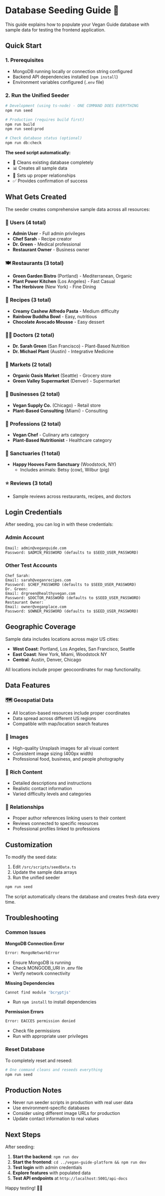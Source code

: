 # Database Seeding Guide 🌱

This guide explains how to populate your Vegan Guide database with sample data for testing the frontend application.

## Quick Start

### 1. Prerequisites
- MongoDB running locally or connection string configured
- Backend API dependencies installed (`npm install`)
- Environment variables configured (`.env` file)

### 2. Run the Unified Seeder

```bash
# Development (using ts-node) - ONE COMMAND DOES EVERYTHING
npm run seed

# Production (requires build first)
npm run build
npm run seed:prod

# Check database status (optional)
npm run db:check
```

**The seed script automatically:**
- 🧹 Cleans existing database completely
- 📊 Creates all sample data
- 🔗 Sets up proper relationships
- ✅ Provides confirmation of success

## What Gets Created

The seeder creates comprehensive sample data across all resources:

### 👥 **Users (4 total)**
- **Admin User** - Full admin privileges
- **Chef Sarah** - Recipe creator  
- **Dr. Green** - Medical professional
- **Restaurant Owner** - Business owner

### 🍽️ **Restaurants (3 total)**
- **Green Garden Bistro** (Portland) - Mediterranean, Organic
- **Plant Power Kitchen** (Los Angeles) - Fast Casual
- **The Herbivore** (New York) - Fine Dining

### 🥗 **Recipes (3 total)**
- **Creamy Cashew Alfredo Pasta** - Medium difficulty
- **Rainbow Buddha Bowl** - Easy, nutritious
- **Chocolate Avocado Mousse** - Easy dessert

### 👨‍⚕️ **Doctors (2 total)**
- **Dr. Sarah Green** (San Francisco) - Plant-Based Nutrition
- **Dr. Michael Plant** (Austin) - Integrative Medicine

### 🛒 **Markets (2 total)**
- **Organic Oasis Market** (Seattle) - Grocery store
- **Green Valley Supermarket** (Denver) - Supermarket

### 🏢 **Businesses (2 total)**
- **Vegan Supply Co.** (Chicago) - Retail store
- **Plant-Based Consulting** (Miami) - Consulting

### 💼 **Professions (2 total)**
- **Vegan Chef** - Culinary arts category
- **Plant-Based Nutritionist** - Healthcare category

### 🐄 **Sanctuaries (1 total)**
- **Happy Hooves Farm Sanctuary** (Woodstock, NY)
  - Includes animals: Betsy (cow), Wilbur (pig)

### ⭐ **Reviews (3 total)**
- Sample reviews across restaurants, recipes, and doctors

## Login Credentials

After seeding, you can log in with these credentials:

### Admin Account
```
Email: admin@veganguide.com
Password: $ADMIN_PASSWORD (defaults to $SEED_USER_PASSWORD)
```

### Other Test Accounts
```
Chef Sarah:
Email: sarah@veganrecipes.com
Password: $CHEF_PASSWORD (defaults to $SEED_USER_PASSWORD)
Dr. Green:
Email: drgreen@healthyvegan.com
Password: $DOCTOR_PASSWORD (defaults to $SEED_USER_PASSWORD)
Restaurant Owner:
Email: owner@veganplace.com
Password: $OWNER_PASSWORD (defaults to $SEED_USER_PASSWORD)
```

## Geographic Coverage

Sample data includes locations across major US cities:
- **West Coast**: Portland, Los Angeles, San Francisco, Seattle
- **East Coast**: New York, Miami, Woodstock NY  
- **Central**: Austin, Denver, Chicago

All locations include proper geocoordinates for map functionality.

## Data Features

### 🗺️ **Geospatial Data**
- All location-based resources include proper coordinates
- Data spread across different US regions
- Compatible with map/location search features

### 📸 **Images**
- High-quality Unsplash images for all visual content
- Consistent image sizing (400px width)
- Professional food, business, and people photography

### 📝 **Rich Content**
- Detailed descriptions and instructions
- Realistic contact information
- Varied difficulty levels and categories

### 🔗 **Relationships**
- Proper author references linking users to their content
- Reviews connected to specific resources
- Professional profiles linked to professions

## Customization

To modify the seed data:

1. Edit `/src/scripts/seedData.ts`
2. Update the sample data arrays
3. Run the unified seeder

```bash
npm run seed
```

The script automatically cleans the database and creates fresh data every time.

## Troubleshooting

### Common Issues

**MongoDB Connection Error**
```bash
Error: MongoNetworkError
```
- Ensure MongoDB is running
- Check MONGODB_URI in .env file
- Verify network connectivity

**Missing Dependencies**
```bash
Cannot find module 'bcryptjs'
```
- Run `npm install` to install dependencies

**Permission Errors**
```bash
Error: EACCES permission denied
```
- Check file permissions
- Run with appropriate user privileges

### Reset Database

To completely reset and reseed:

```bash
# One command cleans and reseeds everything
npm run seed
```

## Production Notes

- Never run seeder scripts in production with real user data
- Use environment-specific databases
- Consider using different image URLs for production
- Update contact information to real values

## Next Steps

After seeding:

1. **Start the backend**: `npm run dev`
2. **Start the frontend**: `cd ../vegan-guide-platform && npm run dev`
3. **Test login** with admin credentials
4. **Explore features** with populated data
5. **Test API endpoints** at `http://localhost:5001/api-docs`

Happy testing! 🌱✨